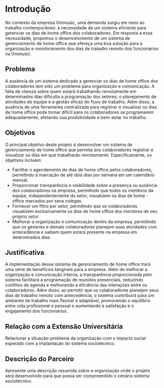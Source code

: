 # Introdução

No contexto da empresa Onimusic, uma demanda surgiu em meio ao trabalho contemporâneo: a necessidade de um sistema eficiente para gerenciar os dias de home office dos colaboradores. Em resposta a essa necessidade, propomos o desenvolvimento de um sistema de gerenciamento de home office que ofereça uma boa solução para a organização e monitoramento dos dias de trabalho remoto dos funcionários na Onimusic.

## Problema

A ausência de um sistema dedicado a gerenciar os dias de home office dos colaboradores tem sido um problema para organização e comunicação. A falta de clareza sobre quem estará trabalhando remotamente em determinados dias dificulta a programação dos setores, o planejamento de atividades de equipe e a gestão eficaz do fluxo de trabalho. Além disso, a ausência de uma ferramenta centralizada para registrar e visualizar os dias de home office pode tornar difícil para os colaboradores se programarem adequadamente, afetando sua produtividade e bem-estar no trabalho.

## Objetivos

O principal objetivo deste projeto é desenvolver um sistema de gerenciamento de home office que permita aos colaboradores registrar e visualizar os dias em que trabalharão remotamente. Especificamente, os objetivos incluem:

- Facilitar o agendamento de dias de home office pelos colaboradores, permitindo a marcação de até dois dias por semana em um calendário mensal.
- Proporcionar transparência e visibilidade sobre a presença ou ausência dos colaboradores na empresa, permitindo que todos os membros da equipe, independentemente do setor, visualizem os dias de home - office marcados por seus colegas.
- Fornecer um filtro por setor, permitindo que os colaboradores visualizem exclusivamente os dias de home office dos membros de seu próprio setor.
- Melhorar a organização e comunicação dentro da empresa, permitindo que os gestores e demais colaboradores planejem suas atividades com antecedência e saibam quem estará presente na empresa em determinados dias.

## Justificativa

A implementação desse sistema de gerenciamento de home office trará uma série de benefícios tangíveis para a empresa. Além de melhorar a organização e comunicação interna, a transparência proporcionada pelo sistema facilitará a programação de reuniões presenciais, reduzindo conflitos de agenda e melhorando a eficiência das interações entre os colaboradores. Além disso, ao permitir que os colaboradores planejem seus dias de trabalho remoto com antecedência, o sistema contribuirá para um ambiente de trabalho mais flexível e adaptável, promovendo o equilíbrio entre vida profissional e pessoal e aumentando a satisfação e o engajamento dos funcionários.

## Relação com a Extensão Universitária

Relacionar a situação-problema da organização com o impacto social esperado com a implantação do sistema sociotécnico.

## Descrição do Parceiro

Apresente uma descrição resumida sobre a organização onde o projeto será desenvolvido para que possa ser compreendido o cenário sistema sociotécnico.
